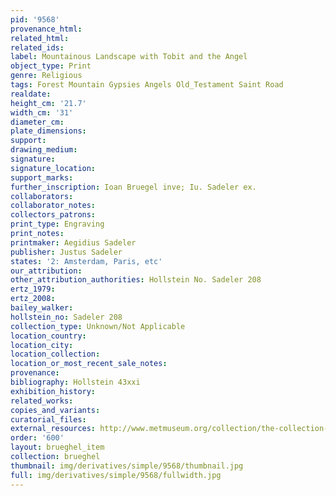 ```yaml
---
pid: '9568'
provenance_html:
related_html:
related_ids:
label: Mountainous Landscape with Tobit and the Angel
object_type: Print
genre: Religious
tags: Forest Mountain Gypsies Angels Old_Testament Saint Road
realdate:
height_cm: '21.7'
width_cm: '31'
diameter_cm:
plate_dimensions:
support:
drawing_medium:
signature:
signature_location:
support_marks:
further_inscription: Ioan Bruegel inve; Iu. Sadeler ex.
collaborators:
collaborator_notes:
collectors_patrons:
print_type: Engraving
print_notes:
printmaker: Aegidius Sadeler
publisher: Justus Sadeler
states: '2: Amsterdam, Paris, etc'
our_attribution:
other_attribution_authorities: Hollstein No. Sadeler 208
ertz_1979:
ertz_2008:
bailey_walker:
hollstein_no: Sadeler 208
collection_type: Unknown/Not Applicable
location_country:
location_city:
location_collection:
location_or_most_recent_sale_notes:
provenance:
bibliography: Hollstein 43xxi
exhibition_history:
related_works:
copies_and_variants:
curatorial_files:
external_resources: http://www.metmuseum.org/collection/the-collection-online/search/415888
order: '600'
layout: brueghel_item
collection: brueghel
thumbnail: img/derivatives/simple/9568/thumbnail.jpg
full: img/derivatives/simple/9568/fullwidth.jpg
---
```

